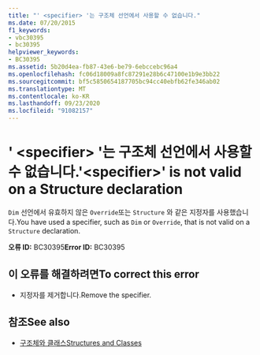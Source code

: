 ```yaml
---
title: "' <specifier> '는 구조체 선언에서 사용할 수 없습니다."
ms.date: 07/20/2015
f1_keywords:
- vbc30395
- bc30395
helpviewer_keywords:
- BC30395
ms.assetid: 5b20d4ea-fb87-43e6-be79-6ebccebc96a4
ms.openlocfilehash: fc06d18009a8fc87291e28b6c47100e1b9e3bb22
ms.sourcegitcommit: bf5c5850654187705bc94cc40ebfb62fe346ab02
ms.translationtype: MT
ms.contentlocale: ko-KR
ms.lasthandoff: 09/23/2020
ms.locfileid: "91082157"
---
```

# <a name="specifier-is-not-valid-on-a-structure-declaration"></a><span data-ttu-id="5e1c9-102">' \<specifier> '는 구조체 선언에서 사용할 수 없습니다.</span><span class="sxs-lookup"><span data-stu-id="5e1c9-102">'\<specifier>' is not valid on a Structure declaration</span></span>

<span data-ttu-id="5e1c9-103">`Dim` 선언에서 유효하지 않은 `Override`또는 `Structure` 와 같은 지정자를 사용했습니다.</span><span class="sxs-lookup"><span data-stu-id="5e1c9-103">You have used a specifier, such as `Dim` or `Override`, that is not valid on a `Structure` declaration.</span></span>  
  
 <span data-ttu-id="5e1c9-104">**오류 ID:** BC30395</span><span class="sxs-lookup"><span data-stu-id="5e1c9-104">**Error ID:** BC30395</span></span>  
  
## <a name="to-correct-this-error"></a><span data-ttu-id="5e1c9-105">이 오류를 해결하려면</span><span class="sxs-lookup"><span data-stu-id="5e1c9-105">To correct this error</span></span>  
  
- <span data-ttu-id="5e1c9-106">지정자를 제거합니다.</span><span class="sxs-lookup"><span data-stu-id="5e1c9-106">Remove the specifier.</span></span>  
  
## <a name="see-also"></a><span data-ttu-id="5e1c9-107">참조</span><span class="sxs-lookup"><span data-stu-id="5e1c9-107">See also</span></span>

- [<span data-ttu-id="5e1c9-108">구조체와 클래스</span><span class="sxs-lookup"><span data-stu-id="5e1c9-108">Structures and Classes</span></span>](../programming-guide/language-features/data-types/structures-and-classes.md)
